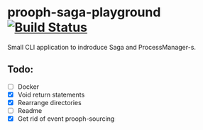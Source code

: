 # prooph-saga-playground [![Build Status](https://travis-ci.org/lzakrzewski/prooph-saga-playground.svg?branch=master)](https://travis-ci.org/lzakrzewski/prooph-saga-playground)
Small CLI application to indroduce Saga and ProcessManager-s. 

## Todo:
- [ ] Docker
- [x] Void return statements
- [x] Rearrange directories
- [ ] Readme
- [x] Get rid of event prooph-sourcing